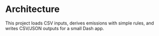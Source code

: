 # Architecture

This project loads CSV inputs, derives emissions with simple rules, and writes CSV/JSON outputs for a small Dash app.
